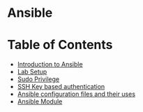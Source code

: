 # Ansible
Table of Contents 
====================
* [Introduction to Ansible](https://github.com/mohimenulislam/Ansible/blob/03dddf8c261d40c69c9396d608ad3b841a6e5e19/Introduction%20to%20Ansible%20/Introduction%20to%20Ansible.md)
* [Lab Setup](https://github.com/mohimenulislam/Ansible/blob/03dddf8c261d40c69c9396d608ad3b841a6e5e19/Lab%20Setup/Lab%20Setup.md)
* [Sudo Privilege](https://github.com/mohimenulislam/Ansible/blob/3bbf3bbb8fadea2f71bfb7e3cc4f18040bb2e9a3/SSH%20key%20based%20authentication/SSH%20key%20based%20authentication.md)
* [SSH Key based authentication](https://github.com/mohimenulislam/Ansible/blob/03dddf8c261d40c69c9396d608ad3b841a6e5e19/Sudo%20Privilege/Sudo%20Privilege.md)
* [Ansible configuration files and their uses](https://github.com/mohimenulislam/Ansible/blob/c08643c4ad13a210d6a75887ec92296a295ea194/Ansible%20configuration%20files%20and%20their%20uses/Ansible%20configuration%20files%20and%20their%20uses.md)
* [Ansible Module](https://github.com/mohimenulislam/Ansible/blob/c08643c4ad13a210d6a75887ec92296a295ea194/Ansible%20Module/Ansible%20Module.md)
  


